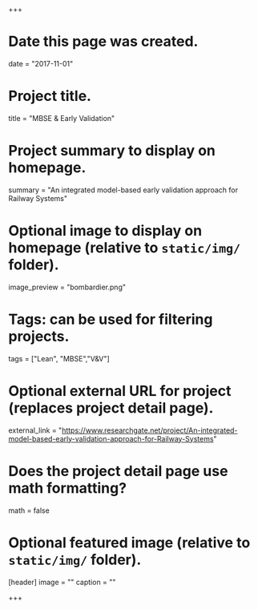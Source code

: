+++
# Date this page was created.
date = "2017-11-01"

# Project title.
title = "MBSE & Early Validation"

# Project summary to display on homepage.
summary = "An integrated model-based early validation approach for Railway Systems"

# Optional image to display on homepage (relative to `static/img/` folder).
image_preview = "bombardier.png"

# Tags: can be used for filtering projects.
tags = ["Lean", "MBSE","V&V"]

# Optional external URL for project (replaces project detail page).
external_link = "https://www.researchgate.net/project/An-integrated-model-based-early-validation-approach-for-Railway-Systems"

# Does the project detail page use math formatting?
math = false

# Optional featured image (relative to `static/img/` folder).
[header]
image = ""
caption = ""

+++
